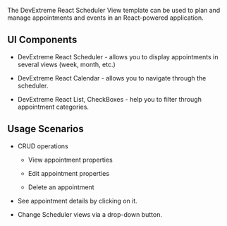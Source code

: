 The DevExtreme React Scheduler View template can be used to plan and manage appointments and events in an React-powered application.

## UI Components  

- DevExtreme React Scheduler - allows you to display appointments in several views (week, month, etc.)

- DevExtreme React Calendar - allows you to navigate through the scheduler.

- DevExtreme React List, CheckBoxes - help you to filter through appointment categories.

## Usage Scenarios 

- CRUD operations 

    - View appointment properties 

    - Edit appointment properties 

    - Delete an appointment 

- See appointment details by clicking on it.

- Change Scheduler views via a drop-down button.